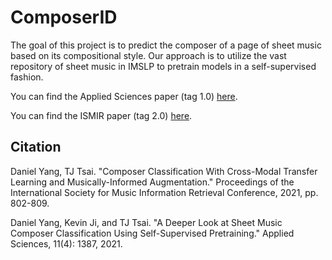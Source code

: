 # ComposerID

The goal of this project is to predict the composer of a page of sheet music based on its compositional style.  Our approach is to utilize the vast repository of sheet music in IMSLP to pretrain models in a self-supervised fashion.

You can find the Applied Sciences paper (tag 1.0) [here](https://www.mdpi.com/2076-3417/11/4/1387).

You can find the ISMIR paper (tag 2.0) [here](https://drive.google.com/file/d/19QJROiRyGTBy28dSwX39I7eXIaHpmhU9/view?usp=sharing).



## Citation

Daniel Yang, TJ Tsai. "Composer Classification With Cross-Modal Transfer Learning and Musically-Informed Augmentation." Proceedings of the International Society for Music Information Retrieval Conference, 2021, pp. 802-809.


Daniel Yang, Kevin Ji, and TJ Tsai.  "A Deeper Look at Sheet Music Composer Classification Using Self-Supervised Pretraining."  Applied Sciences, 11(4): 1387, 2021.


